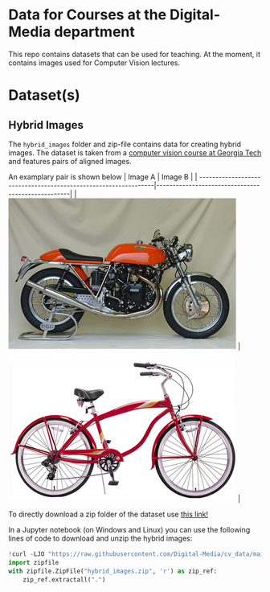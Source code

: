 # Data for Courses at the Digital-Media department

This repo contains datasets that can be used for teaching. 
At the moment, it contains images used for Computer Vision lectures.

# Dataset(s)
## Hybrid Images
The `hybrid_images` folder and zip-file contains data for creating hybrid images. 
The dataset is taken from a [computer vision course at Georgia Tech](https://dellaert.github.io/19F-4476/proj1.html) and features pairs of aligned images. 

An examplary pair is shown below
|  Image A |  Image B  |
| ----------------------------------------------------------------|---------------------------------------------------|
| ![a motorcyle](/hybrid_images/2a_motorcycle.bmp "a motorcylce") | ![a bike](/hybrid_images/2b_bicycle.bmp "a bike") |

To directly download a zip folder of the dataset use [this link!](https://github.com/Digital-Media/cv_data/blob/main/hybrid_images.zip?raw=true)

In a Jupyter notebook (on Windows and Linux) you can use the following lines of code to download and unzip the hybrid images:
```python
!curl -LJO "https://raw.githubusercontent.com/Digital-Media/cv_data/main/hybrid_images.zip" --silent
import zipfile
with zipfile.ZipFile("hybrid_images.zip", 'r') as zip_ref:
    zip_ref.extractall(".")
```
